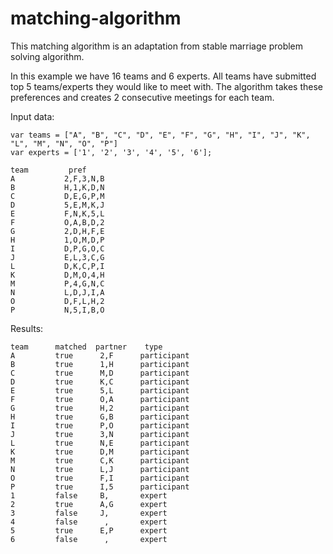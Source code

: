 # matching-algorithm

This matching algorithm is an adaptation from stable marriage problem solving algorithm.

In this example we have 16 teams and 6 experts. All teams have submitted top 5 teams/experts they would like to meet with.
The algorithm takes these preferences and creates 2 consecutive meetings for each team.

Input data:

```
var teams = ["A", "B", "C", "D", "E", "F", "G", "H", "I", "J", "K", "L", "M", "N", "O", "P"]
var experts = ['1', '2', '3', '4', '5', '6'];

team	     pref
A	        2,F,3,N,B
B	        H,1,K,D,N
C	        D,E,G,P,M
D	        5,E,M,K,J
E	        F,N,K,5,L
F	        O,A,B,D,2
G	        2,D,H,F,E
H	        1,O,M,D,P
I	        D,P,G,O,C
J	        E,L,3,C,G
L	        D,K,C,P,I
K	        D,M,O,4,H
M	        P,4,G,N,C
N	        L,D,J,I,A
O	        D,F,L,H,2
P	        N,5,I,B,O
```
Results:
```
team	  matched  partner	  type
A         true      2,F	     participant
B         true      1,H	     participant
C         true      M,D	     participant
D         true      K,C	     participant
E         true      5,L	     participant
F         true      O,A	     participant
G         true      H,2	     participant
H         true      G,B	     participant
I         true      P,O	     participant
J         true      3,N	     participant
L         true      N,E	     participant
K         true      D,M	     participant
M         true      C,K	     participant
N         true      L,J	     participant
O         true      F,I	     participant
P         true      I,5	     participant
1         false     B, 	     expert
2         true      A,G	     expert
3         false     J, 	     expert
4         false      , 	     expert
5         true      E,P	     expert
6         false      , 	     expert
```
